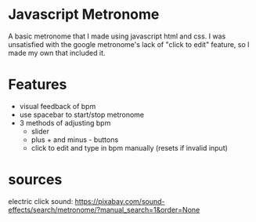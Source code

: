 # Javascript Metronome

A basic metronome that I made using javascript html and css. I was unsatisfied with the google metronome's lack of "click to edit" feature, so I made my own that included it. 

# Features

- visual feedback of bpm 
- use spacebar to start/stop metronome
- 3 methods of adjusting bpm
    - slider
    - plus + and minus - buttons
    - click to edit and type in bpm manually (resets if invalid input)

# sources

electric click sound: https://pixabay.com/sound-effects/search/metronome/?manual_search=1&order=None

